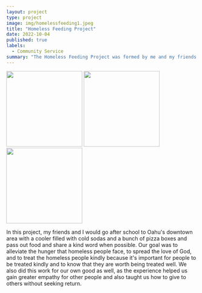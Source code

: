 ```yaml
---
layout: project
type: project
image: img/homelessfeeding1.jpeg
title: "Homeless Feeding Project"
date: 2022-10-04
published: true
labels:
  - Community Service
summary: "The Homeless Feeding Project was formed by me and my friends to serve pizza and cold sodas to homeless people in Oahu's downtown area."
---
```

<div class="text-center p-4">
  <img width="200px" src="img/homelessfeeding2" class="img-thumbnail" >
  <img width="200px" src="img/homelessfeeding3" class="img-thumbnail" >
  <img width="200px" src="img/homelessfeeding4" class="img-thumbnail" >
</div>

In this project, my friends and I would go after school to Oahu's downtown area with a cooler filled with cold sodas and a bunch of pizza boxes and pass out food and share a kind word when possible. Our goal was to alleviate the hunger that homeless people face, to spread the love of God, and to treat the homeless people kindly because it's important for people to be treated kindly and to know that they are worth being treated well. We also did this work for our own good as well, as the experience helped us gain greater empathy for other people and also taught us how to give to others without seeking return. 

